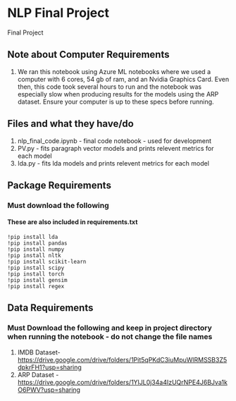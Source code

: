# NLP Final Project
 Final Project


## Note about Computer Requirements
1. We ran this notebook using Azure ML notebooks where we used a computer with 6 cores, 54 gb of ram, and an Nvidia Graphics Card. Even then, this code took several hours to run and the notebook was especially slow when producing results for the models using the ARP dataset. Ensure your computer is up to these specs before running.

## Files and what they have/do
1. nlp_final_code.ipynb - final code notebook - used for development
2. PV.py - fits paragraph vector models and prints relevent metrics for each model
2. lda.py - fits lda models and prints relevent metrics for each model

## Package Requirements
### Must download the following
#### These are also included in requirements.txt

```
!pip install lda
!pip install pandas
!pip install numpy
!pip install nltk
!pip install scikit-learn
!pip install scipy
!pip install torch
!pip install gensim
!pip install regex
```

## Data Requirements
### Must Download the following and keep in project directory when running the notebook - do not change the file names
1. IMDB Dataset- https://drive.google.com/drive/folders/1Pit5qPKdC3iuMpuWlRMSSB3Z5dpkrFH1?usp=sharing
1. ARP Dataset - https://drive.google.com/drive/folders/1YlJL0j34a4IzUQrNPE4J6BJva1kO6PWV?usp=sharing
